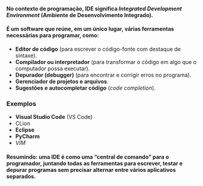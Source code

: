 #### No contexto de programação, **IDE** significa _Integrated Development Environment_ (Ambiente de Desenvolvimento Integrado).

#### É um software que reúne, em um único lugar, várias ferramentas necessárias para programar, como:

- **Editor de código** (para escrever o código-fonte com destaque de sintaxe).
- **Compilador ou interpretador** (para transformar o código em algo que o computador possa executar).
- **Depurador (debugger)** (para encontrar e corrigir erros no programa).
- **Gerenciador de projetos e arquivos**.
- **Sugestões e autocompletar código** (_code completion_).


### Exemplos

- **Visual Studio Code** (VS Code)
- CLion
- **Eclipse**
- **PyCharm**
- _VIM_

#### Resumindo: uma IDE é como uma “central de comando” para o programador, juntando todas as ferramentas para escrever, testar e depurar programas sem precisar alternar entre vários aplicativos separados.